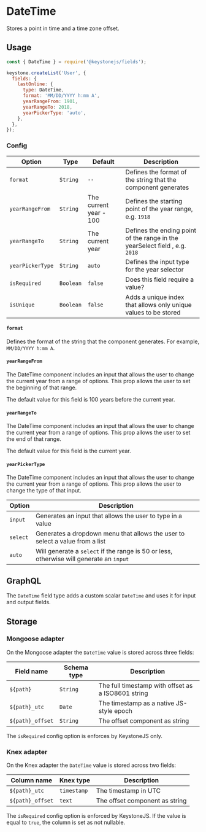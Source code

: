 <!--[meta]
section: api
subSection: field-types
title: DateTime
[meta]-->

# DateTime

Stores a point in time and a time zone offset.

## Usage

```js
const { DateTime } = require('@keystonejs/fields');

keystone.createList('User', {
  fields: {
    lastOnline: {
      type: DateTime,
      format: 'MM/DD/YYYY h:mm A',
      yearRangeFrom: 1901,
      yearRangeTo: 2018,
      yearPickerType: 'auto',
    },
  },
});
```

### Config

| Option           | Type      | Default                | Description                                                                 |
| ---------------- | --------- | ---------------------- | --------------------------------------------------------------------------- |
| `format`         | `String`  | `--`                   | Defines the format of the string that the component generates               |
| `yearRangeFrom`  | `String`  | The current year - 100 | Defines the starting point of the year range, e.g. `1918`                   |
| `yearRangeTo`    | `String`  | The current year       | Defines the ending point of the range in the yearSelect field , e.g. `2018` |
| `yearPickerType` | `String`  | `auto`                 | Defines the input type for the year selector                                |
| `isRequired`     | `Boolean` | `false`                | Does this field require a value?                                            |
| `isUnique`       | `Boolean` | `false`                | Adds a unique index that allows only unique values to be stored             |

#### `format`

Defines the format of the string that the component generates. For example, `MM/DD/YYYY h:mm A`.

#### `yearRangeFrom`

The DateTime component includes an input that allows the user to change the current year from a range of options.
This prop allows the user to set the beginning of that range.

The default value for this field is 100 years before the current year.

#### `yearRangeTo`

The DateTime component includes an input that allows the user to change the current year from a range of options.
This prop allows the user to set the end of that range.

The default value for this field is the current year.

#### `yearPickerType`

The DateTime component includes an input that allows the user to change the current year from a range of options. This prop allows the user to change the type of that input.

| Option   | Description                                                                             |
| -------- | --------------------------------------------------------------------------------------- |
| `input`  | Generates an input that allows the user to type in a value                              |
| `select` | Generates a dropdown menu that allows the user to select a value from a list            |
| `auto`   | Will generate a `select` if the range is 50 or less, otherwise will generate an `input` |

## GraphQL

The `DateTime` field type adds a custom scalar `DateTime` and uses it for input and output fields.

## Storage

### Mongoose adapter

On the Mongoose adapter the `DateTime` value is stored across three fields:

| Field name       | Schema type | Description                                        |
| ---------------- | ----------- | -------------------------------------------------- |
| `${path}`        | `String`    | The full timestamp with offset as a ISO8601 string |
| `${path}_utc`    | `Date`      | The timestamp as a native JS-style epoch           |
| `${path}_offset` | `String`    | The offset component as string                     |

The `isRequired` config option is enforces by KeystoneJS only.

### Knex adapter

On the Knex adapter the `DateTime` value is stored across two fields:

| Column name      | Knex type   | Description                    |
| ---------------- | ----------- | ------------------------------ |
| `${path}_utc`    | `timestamp` | The timestamp in UTC           |
| `${path}_offset` | `text`      | The offset component as string |

The `isRequired` config option is enforced by KeystoneJS. If the value is equal to `true`, the column is set as not nullable.
